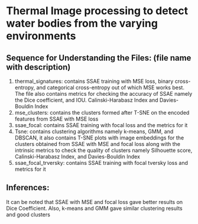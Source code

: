 # Thermal Image processing to detect water bodies from the varying environments
## Sequence for Understanding the Files: (file name with description)

1. thermal_signatures: contains SSAE training with MSE loss, binary cross-entropy, and categorical cross-entropy out of which MSE works best. The file also contains metrics for checking the accuracy of SSAE namely the Dice coefficient, and IOU. Calinski-Harabasz Index and Davies-Bouldin Index
2. mse_clusters: contains the clusters formed after T-SNE on the encoded features from SSAE with MSE loss
3. ssae_focal: contains SSAE training with focal loss and the metrics for it
4. Tsne: contains clustering algorithms namely k-means, GMM, and DBSCAN, it also contains T-SNE plots with image embeddings for the clusters obtained from SSAE with MSE and focal loss along with the intrinsic metrics to check the quality of clusters namely Silhouette score, Calinski-Harabasz Index, and Davies-Bouldin Index
5. ssae_focal_trversky: contains SSAE training with focal tversky loss and metrics for it

## Inferences:
It can be noted that SSAE with MSE and focal loss gave better results on Dice Coefficient. Also, k-means and GMM gave similar clustering results and good clusters
